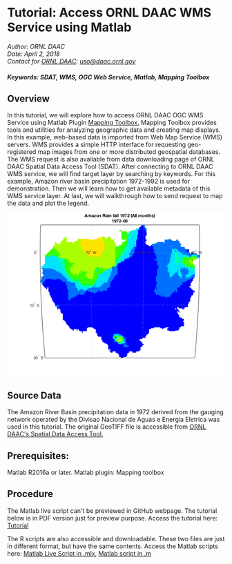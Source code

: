 # Tutorial: Access ORNL DAAC WMS Service using Matlab
*Author: ORNL DAAC*
<br>
*Date: April 2, 2018*
<br>
*Contact for [ORNL DAAC](https://daac.ornl.gov/): uso@daac.ornl.gov*

##### Keywords:  SDAT, WMS, OGC Web Service, Matlab, Mapping Toolbox
## Overview
In this tutorial, we will explore how to access ORNL DAAC OGC WMS Service using Matlab Plugin [Mapping Toolbox.](https://www.mathworks.com/help/map/) Mapping Toolbox provides tools and utilities for analyzing geographic data and creating map displays. In this example, web-based data is imported from Web Map Service (WMS) servers. WMS provides a simple HTTP interface for requesting geo-registered map images from one or more distributed geospatial databases. The WMS request is also available from data downloading page of ORNL DAAC Spatial Data Access Tool (SDAT). After connecting to ORNL DAAC WMS service, we will find target layer by searching by keywords. For this example, Amazon river basin precipitation 1972-1992 is used for demonstration. Then we will learn how to get available metadata of this WMS service layer. At last, we will walkthrough how to send request to map the data and plot the legend.

![](sdat_matlab.png)
## Source Data
The Amazon River Basin precipitation data in 1972 derived from the gauging network operated by the Divisao Nacional de Aguas e Energia Eletrica was used in this tutorial. The original GeoTIFF file is accessible from [ORNL DAAC's Spatial Data Access Tool.](https://webmap.ornl.gov/ogcdown/wcsdown.jsp?dg_id=228_1)
## Prerequisites:
Matlab R2016a or later. Matlab plugin: Mapping toolbox

## Procedure
The Matlab live script can't be previewed in GitHub webpage. The tutorial below is in PDF version just for preview purpose. 
Access the tutorial here:  [Tutorial](sdat_matlab_v1.pdf)

The R scripts are also accessible and downloadable. These two files are just in different format, but have the same contents. 
Access the Matlab scripts here: [Matlab Live Script in .mlx](sdat_matlab_v1.mlx), [Matlab script in .m](sdat_matlab_v1.m)
